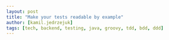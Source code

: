 ```yaml
---
layout: post
title: "Make your tests readable by example"
author: [kamil.jedrzejuk]
tags: [tech, backend, testing, java, groovy, tdd, bdd, ddd]
---
```

